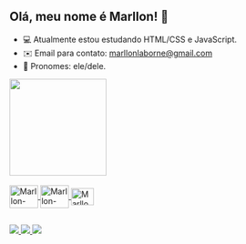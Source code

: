 ## Olá, meu nome é Marllon! 👾

- 💻 Atualmente estou estudando HTML/CSS e JavaScript.
- ✉️ Email para contato: marllonlaborne@gmail.com
- 🧙 Pronomes: ele/dele.
<div>
  <a href="https://github.com/marllonlaborne">
  <img height="170em" src="https://github-readme-stats.vercel.app/api?username=marllonlaborne&show_icons=true&theme=tokyonight">
</div>

<div style="display: inline-block"><br>
  <img align="center" alt="Marllon-HTML5" height="40" width="50" src="https://cdn.jsdelivr.net/gh/devicons/devicon/icons/html5/html5-original-wordmark.svg">
  <img align="center" alt="Marllon-CSS3" height="40" width="50" src="https://cdn.jsdelivr.net/gh/devicons/devicon/icons/css3/css3-original-wordmark.svg">
  <img align="center" alt="Marllon-JS" height="30" width="40" src="https://cdn.jsdelivr.net/gh/devicons/devicon/icons/javascript/javascript-original.svg">
  
##

<div>
  <a href="https://www.instagram.com/flockie.jpg/" target="_blank"><img src="https://img.shields.io/badge/Instagram-E4405F?style=for-the-badge&logo=instagram&logoColor=white"/a>
  <a href="https://twitter.com/froackie" target="_blank"><img src="https://img.shields.io/badge/Twitter-1DA1F2?style=for-the-badge&logo=twitter&logoColor=white"/a>
  <a href="mailto:marllonlaborne@gmail.com" target="_blank"><img src="https://img.shields.io/badge/Gmail-D14836?style=for-the-badge&logo=gmail&logoColor=white"/a>
</div>
